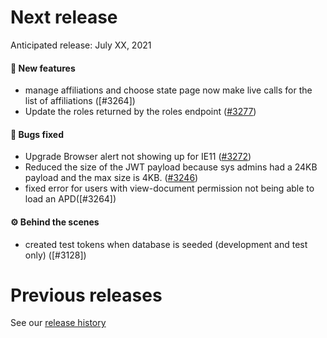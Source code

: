 # Next release

Anticipated release: July XX, 2021

#### 🚀 New features

- manage affiliations and choose state page now make live calls for the list of affiliations ([#3264])
- Update the roles returned by the roles endpoint ([#3277])

#### 🐛 Bugs fixed

- Upgrade Browser alert not showing up for IE11 ([#3272])
- Reduced the size of the JWT payload because sys admins had a 24KB payload and the max size is 4KB. ([#3246])
- fixed error for users with view-document permission not being able to load an APD([#3264])

#### ⚙️ Behind the scenes

- created test tokens when database is seeded (development and test only) ([#3128]) 

# Previous releases

See our [release history](https://github.com/CMSgov/eAPD/releases)

[#3i28]: https://github.com/CMSgov/eAPD/issues/3128
[#3272]: https://github.com/CMSgov/eAPD/issues/3272
[#3277]: https://github.com/CMSgov/eAPD/issues/3277
[#3246]: https://github.com/CMSgov/eAPD/issues/3246
[#3164]: https://github.com/CMSgov/eAPD/issues/3264
